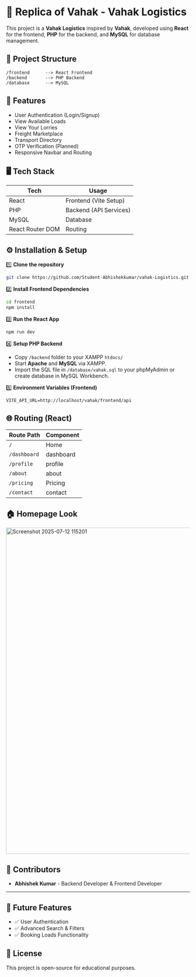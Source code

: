 # 🚚 Replica of Vahak - Vahak Logistics 

This project is a **Vahak Logistics** inspired by **Vahak**, developed using **React** for the frontend, **PHP** for the backend, and **MySQL** for database management.

## 📂 Project Structure

```
/frontend      --> React Frontend
/backend       --> PHP Backend
/database      --> MySQL 
```

## 🚀 Features

- User Authentication (Login/Signup)
- View Available Loads
- View Your Lorries
- Freight Marketplace
- Transport Directory
- OTP Verification (Planned)
- Responsive Navbar and Routing

## 🖥️ Tech Stack

| Tech             | Usage                  |
| ---------------- | ---------------------- |
| React            | Frontend (Vite Setup)  |
| PHP              | Backend (API Services) |
| MySQL            | Database               |
| React Router DOM | Routing                |

## ⚙️ Installation & Setup

1️⃣ **Clone the repository**

```bash
git clone https://github.com/Student-Abhishekkumar/vahak-Logistics.git
```

2️⃣ **Install Frontend Dependencies**

```bash
cd frontend
npm install
```

3️⃣ **Run the React App**

```bash
npm run dev
```

4️⃣ **Setup PHP Backend**

- Copy `/backend` folder to your XAMPP `htdocs/`
- Start **Apache** and **MySQL** via XAMPP.
- Import the SQL file in `/database/vahak.sql` to your phpMyAdmin or create database in MySQL Workbench.

5️⃣ **Environment Variables (Frontend)**

```
VITE_API_URL=http://localhost/vahak/frontend/api
```

## 🌐 Routing (React) 

| Route Path             | Component           |
| ---------------------- | ------------------- |
| `/`                    | Home                |
| `/dashboard`           | dashboard           |
| `/profile`             | profile             |
| `/about`               | about               |
| `/pricing`             | Pricing             |
| `/contact`             | contact             |


## 🏠 Homepage Look 

<img width="1894" height="891" alt="Screenshot 2025-07-12 115201" src="https://github.com/user-attachments/assets/d080bd9d-b687-474d-83fc-61a060a7340e" />


## 👥 Contributors

- **Abhishek Kumar** - Backend Developer & Frontend Developer

---

## 🏁 Future Features

- ✅ User Authentication
- ✅ Advanced Search & Filters
- ✅ Booking Loads Functionality

## 📃 License

This project is open-source for educational purposes.

